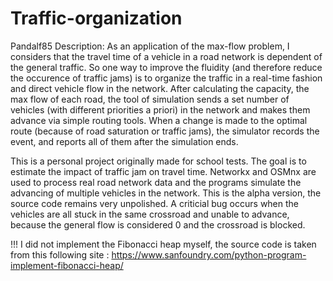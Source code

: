 # Traffic-organization
Pandalf85
Description:
  As an application of the max-flow problem, I considers that the travel time of a vehicle in a road network is dependent of the general traffic. So one way to improve the fluidity (and therefore reduce the occurence of traffic jams) is to organize the traffic in a real-time fashion and direct vehicle flow in the network. 
  After calculating the capacity, the max flow of each road, the tool of simulation sends a set number of vehicles (with different priorities a priori) in the network and makes them advance via simple routing tools. When a change is made to the optimal route (because of road saturation or traffic jams), the simulator records the event, and reports all of them after the simulation ends.
  
  This is a personal project originally made for school tests. The goal is to estimate the impact of traffic jam on travel time.
Networkx and OSMnx are used to process real road network data and the programs simulate the advancing of multiple vehicles in the network.
  This is the alpha version, the source code remains very unpolished. A criticial bug occurs when the vehicles are all stuck in the same crossroad and unable to advance, because the general flow is considered 0 and the crossroad is blocked.
  
!!! I did not implement the Fibonacci heap myself, the source code is taken from this following site :
https://www.sanfoundry.com/python-program-implement-fibonacci-heap/
